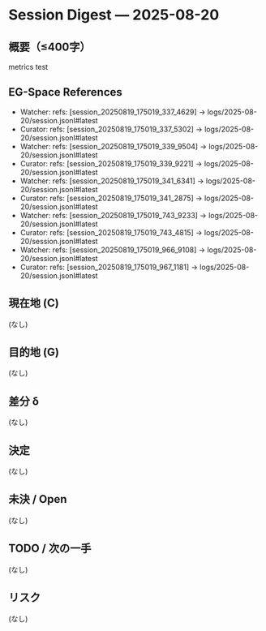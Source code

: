 # Session Digest — 2025-08-20

## 概要（≤400字）

metrics test


## EG-Space References

- Watcher: refs: [session_20250819_175019_337_4629] → logs/2025-08-20/session.jsonl#latest
- Curator: refs: [session_20250819_175019_337_5302] → logs/2025-08-20/session.jsonl#latest
- Watcher: refs: [session_20250819_175019_339_9504] → logs/2025-08-20/session.jsonl#latest
- Curator: refs: [session_20250819_175019_339_9221] → logs/2025-08-20/session.jsonl#latest
- Watcher: refs: [session_20250819_175019_341_6341] → logs/2025-08-20/session.jsonl#latest
- Curator: refs: [session_20250819_175019_341_2875] → logs/2025-08-20/session.jsonl#latest
- Watcher: refs: [session_20250819_175019_743_9233] → logs/2025-08-20/session.jsonl#latest
- Curator: refs: [session_20250819_175019_743_4815] → logs/2025-08-20/session.jsonl#latest
- Watcher: refs: [session_20250819_175019_966_9108] → logs/2025-08-20/session.jsonl#latest
- Curator: refs: [session_20250819_175019_967_1181] → logs/2025-08-20/session.jsonl#latest


## 現在地 (C)

(なし)


## 目的地 (G)

(なし)


## 差分 δ

(なし)


## 決定

(なし)


## 未決 / Open

(なし)


## TODO / 次の一手

(なし)


## リスク

(なし)
